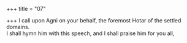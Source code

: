 +++
title = "07"

+++
I call upon Agni on your behalf, the foremost Hotar of the settled  domains.  
I shall hymn him with this speech, and I shall praise him for you all,  